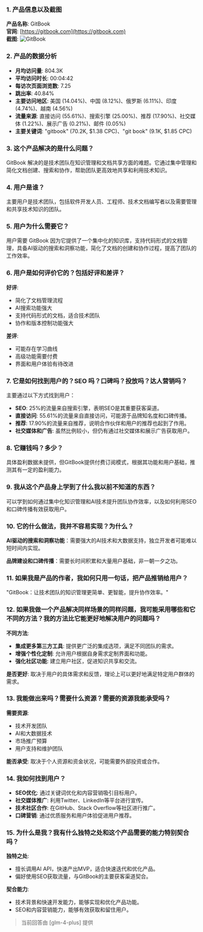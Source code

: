 ### 1. 产品信息以及截图

**产品名称**: GitBook  
**官网**: [https://gitbook.com](https://gitbook.com)  
**截图**: ![GitBook](https://cdn-images.toolify.ai/170145454299800304.jpg)

### 2. 产品的数据分析

- **月均访问量**: 804.3K
- **平均访问时长**: 00:04:42
- **每访次页面浏览数**: 7.25
- **跳出率**: 40.84%
- **主要访问地区**: 美国 (14.04%)、中国 (8.12%)、俄罗斯 (6.11%)、印度 (4.74%)、越南 (4.56%)
- **流量来源**: 直接访问 (55.61%)、搜索引擎 (25.00%)、推荐 (17.90%)、社交媒体 (1.22%)、展示广告 (0.21%)、邮件 (0.05%)
- **主要关键词**: "gitbook" (70.2K, $1.38 CPC)、"git book" (9.1K, $1.85 CPC)

### 3. 这个产品解决的是什么问题？

GitBook 解决的是技术团队在知识管理和文档共享方面的难题。它通过集中管理和简化文档创建、搜索和协作，帮助团队更高效地共享和利用技术知识。

### 4. 用户是谁？

主要用户是技术团队，包括软件开发人员、工程师、技术文档编写者以及需要管理和共享技术知识的团队。

### 5. 用户为什么需要它？

用户需要 GitBook 因为它提供了一个集中化的知识库，支持代码形式的文档管理，具备AI驱动的搜索和洞察功能，简化了文档的创建和协作过程，提高了团队的工作效率。

### 6. 用户是如何评价它的？包括好评和差评？

**好评**:
- 简化了文档管理流程
- AI搜索功能强大
- 支持代码形式的文档，适合技术团队
- 协作和版本控制功能强大

**差评**:
- 可能存在学习曲线
- 高级功能需要付费
- 界面和用户体验有待改进

### 7. 它是如何找到用户的？SEO 吗？口碑吗？投放吗？达人营销吗？

主要通过以下方式找到用户：
- **SEO**: 25%的流量来自搜索引擎，表明SEO是其重要获客渠道。
- **直接访问**: 55.61%的流量来自直接访问，可能源于品牌知名度和口碑传播。
- **推荐**: 17.90%的流量来自推荐，说明合作伙伴和用户的推荐也起到了作用。
- **社交媒体和广告**: 虽然比例较小，但仍有通过社交媒体和展示广告获取用户。

### 8. 它赚钱吗？多少？

具体盈利数据未提供，但GitBook提供付费订阅模式，根据其功能和用户基础，推测其有一定的盈利能力。

### 9. 我从这个产品身上学到了什么我以前不知道的东西？

可以学到如何通过集中化知识管理和AI技术提升团队协作效率，以及如何利用SEO和口碑传播有效获取用户。

### 10. 它的什么做法，我并不容易实现？为什么？

**AI驱动的搜索和洞察功能**：需要强大的AI技术和大数据支持，独立开发者可能难以短时间内实现。

**品牌建设和口碑传播**：需要长时间积累和大量用户基础，非一朝一夕之功。

### 11. 如果我是产品的作者，我如何只用一句话，把产品推销给用户？

"GitBook：让技术团队的知识管理更简单、更智能，提升协作效率。"

### 12. 如果我做一个产品解决同样场景的同样问题，我可能采用哪些和它不同的方法？我的方法比它能更好地解决用户的问题吗？

**不同方法**:
- **集成更多第三方工具**: 提供更广泛的集成选项，满足不同团队的需求。
- **增强个性化定制**: 允许用户根据自身需求定制界面和功能。
- **强化社区功能**: 建立用户社区，促进知识共享和交流。

**是否更好**:
取决于用户的具体需求和反馈，理论上可以更好地满足特定用户群体的需求。

### 13. 我能做出来吗？需要什么资源？需要的资源我能承受吗？

**需要资源**:
- 技术开发团队
- AI和大数据技术
- 市场推广预算
- 用户支持和维护团队

**能否承受**:
取决于个人资源和资金状况，可能需要外部投资或合作。

### 14. 我如何找到用户？

- **SEO优化**: 通过关键词优化和内容营销吸引目标用户。
- **社交媒体推广**: 利用Twitter、LinkedIn等平台进行宣传。
- **技术社区合作**: 在GitHub、Stack Overflow等社区进行推广。
- **口碑营销**: 通过优质服务和用户体验促进用户推荐。

### 15. 为什么是我？我有什么独特之处和这个产品需要的能力特别契合吗？

**独特之处**:
- 擅长调用AI API，快速产出MVP，适合快速迭代和优化产品。
- 偏好使用SEO获取流量，与GitBook的主要获客渠道契合。

**契合能力**:
- 技术背景和快速开发能力，能够实现和优化产品功能。
- SEO和内容营销能力，能够有效获取和留住用户。

> 当前回答由 [glm-4-plus] 提供